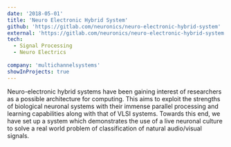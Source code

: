 ```yaml
---
date: '2018-05-01'
title: 'Neuro Electronic Hybrid System'
github: 'https://gitlab.com/neuronics/neuro-electronic-hybrid-system'
external: 'https://gitlab.com/neuronics/neuro-electronic-hybrid-system'
tech:
  - Signal Processing
  - Neuro Electrics
 
company: 'multichannelsystems'
showInProjects: true
---
```


Neuro-electronic hybrid systems have been gaining interest of researchers as a possible architecture for computing. This aims to exploit the strengths of biological neuronal systems with their immense parallel processing and learning capabilities along with that of VLSI systems. Towards this end, we have set up a system which demonstrates the use of a live neuronal culture to solve a real world problem of classification of natural audio/visual signals.